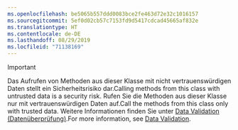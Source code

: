 ```yaml
---
ms.openlocfilehash: be5065b557ddd0083bce2fe463d72e32c1016157
ms.sourcegitcommit: 5ef0d02cb57c7153fd9d5417cdcad45665af832e
ms.translationtype: HT
ms.contentlocale: de-DE
ms.lasthandoff: 08/29/2019
ms.locfileid: "71138169"
---
```

> [!IMPORTANT]
> <span data-ttu-id="837b3-101">Das Aufrufen von Methoden aus dieser Klasse mit nicht vertrauenswürdigen Daten stellt ein Sicherheitsrisiko dar.</span><span class="sxs-lookup"><span data-stu-id="837b3-101">Calling methods from this class with untrusted data is a security risk.</span></span> <span data-ttu-id="837b3-102">Rufen Sie die Methoden aus dieser Klasse nur mit vertrauenswürdigen Daten auf.</span><span class="sxs-lookup"><span data-stu-id="837b3-102">Call the methods from this class only with trusted data.</span></span> <span data-ttu-id="837b3-103">Weitere Informationen finden Sie unter [Data Validation (Datenüberprüfung)](https://www.owasp.org/index.php/Data_Validation).</span><span class="sxs-lookup"><span data-stu-id="837b3-103">For more information, see [Data Validation](https://www.owasp.org/index.php/Data_Validation).</span></span>